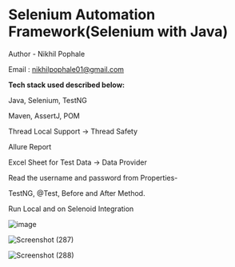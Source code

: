 # Selenium Automation Framework(Selenium with Java)

Author - Nikhil Pophale

Email : nikhilpophale01@gmail.com

**Tech stack used described below:**

Java, Selenium, TestNG

Maven, AssertJ, POM

Thread Local Support → Thread Safety

Allure Report

Excel Sheet for Test Data → Data Provider

Read the username and password from Properties-

TestNG, @Test, Before and After Method.

Run Local and on Selenoid Integration

![image](https://github.com/Nikhil-Pophale/Advance_Selenium_FrameworK/assets/141396302/e7138b6a-b7ec-4618-b352-3cc4ffe9d3ed)

![Screenshot (287)](https://github.com/Nikhil-Pophale/Advance_Selenium_FrameworK/assets/141396302/523aaa0a-d976-4ccd-864b-28336377107e)

![Screenshot (288)](https://github.com/Nikhil-Pophale/Advance_Selenium_FrameworK/assets/141396302/eb04da35-7724-41b0-82c6-55efcc554637)


